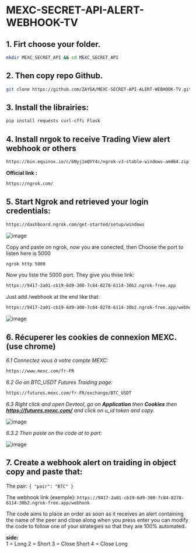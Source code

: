 # MEXC-SECRET-API-ALERT-WEBHOOK-TV

## 1. Firt choose your folder.

```bash
mkdir MEXC_SECRET_API && cd MEXC_SECRET_API
```

## 2. Then copy repo Github.
   
```bash
git clone https://github.com/ZAYGA/MEXC-SECRET-API-ALERT-WEBHOOK-TV.git
```

## 3. Install the librairies:

```bash
pip install requests curl-cffi Flask
```

## 4. Install nrgok to receive Trading View alert webhook or others

```bash
https://bin.equinox.io/c/bNyj1mQVY4c/ngrok-v3-stable-windows-amd64.zip
```

__Official link :__
```bash
https://ngrok.com/
```

## 5. Start Ngrok and retrieved your login credentials:

```bash
https://dashboard.ngrok.com/get-started/setup/windows
```
![image](https://github.com/user-attachments/assets/854ca53c-cdf5-4692-925a-8940b5dca9e1)

Copy and paste on ngrok, now you are conected, then Choose the port to listen here is 5000

```bash
ngrok http 5000
```

Now you liste the 5000 port. They give you thise link:

```bash
https://9417-2a01-cb19-6d9-300-7c84-8278-6114-30b2.ngrok-free.app
```

Just add /webhook at the end like that:

```bash
https://9417-2a01-cb19-6d9-300-7c84-8278-6114-30b2.ngrok-free.app/webhook
```

![image](https://github.com/user-attachments/assets/22e84b59-810a-4865-9747-f0bb83a1a561)

## 6. Récuperer les cookies de connexion MEXC. (use chrome)

 *6.1 Connectez vous à votre compte MEXC:*
 ```bash
 https://www.mexc.com/fr-FR
```

  *6.2 Go on BTC_USDT Futures Traiding page:*
  ```bash
  https://futures.mexc.com/fr-FR/exchange/BTC_USDT
  ``` 
  
  *6.3 Right click and open Devtool, go on **Application** then **Cookies** then **https://futures.mexc.com/** and click on u_id token and copy.*

  ![image](https://github.com/user-attachments/assets/16e63f95-7cd3-4ea7-97cd-8368676d44e5)

  *6.3.2 Then paste on the code at to part:*

  ![image](https://github.com/user-attachments/assets/0557b7f7-3dea-4925-a88a-82c815624641)


## 7. Create a webhook alert on traiding in object copy and paste that:

   The pair: ```{
    "pair": "BTC"
}```

The webhook link (exemple): ```https://9417-2a01-cb19-6d9-300-7c84-8278-6114-30b2.ngrok-free.app/webhook ```

The code aims to place an order as soon as it receives an alert containing the name of the peer and close along when you press enter you can modify the code to follow one of your strategies so that they are 100% automated.

**side:**  
1 = Long 
2 = Short 
3 = Close Short 
4 = Close Long 



